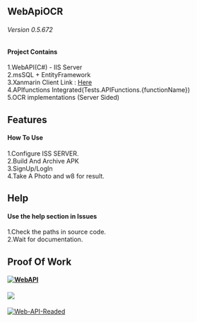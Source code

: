 <h2> WebApiOCR </h2>
<h6>Version 0.5.672</h6>
  <h4>Project Contains</h4>
  1.WebAPI(C#) - IIS Server<br>
  2.msSQL + EntityFramework<br>
  3.Xanmarin Client Link : <a href="https://github.com/C0X3D/bcserv-MobileApp">Here</a><br>
  4.APIfunctions Integrated(Tests.APIFunctions.{functionName})<br>
  5.OCR implementations (Server Sided)<br>
  
<h2>Features</h2>
  <h4>How To Use</h4>
  1.Configure ISS SERVER.<br>
  2.Build And Archive APK<br>
  3.SignUp/LogIn <br>
  4.Take A Photo and w8 for result.<br>
  
  <h2>Help</h2>
  <h4>Use the help section in Issues</h4>
  1.Check the paths in source code.<br>
  2.Wait for documentation.<br>
  
  <h2>Proof Of Work</h2>
  <h4><a href="https://ibb.co/hLKkjF8"><img src="https://i.ibb.co/7jGH5ty/WebAPI.png" tag="Check More" alt="WebAPI" border="0"></a></h4>
   <h4><a href="https://ibb.co/FYQw0gS"><img src="https://i.ibb.co/LgTtJnL/Whats-App-Image-2019-09-19-at-09-33-24.jpg" border="0"></a></h4>
   <a href="https://ibb.co/x5GDhpG"><img src="https://i.ibb.co/x5GDhpG/Web-API-Readed.png" alt="Web-API-Readed" border="0"></a>
